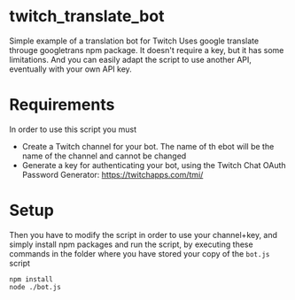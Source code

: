 # twitch_translate_bot
Simple example of a translation bot for Twitch
Uses google translate througe googletrans npm package. It doesn't require a key, but it has some limitations. And you can easily adapt the script to use another API, eventually with your own API key.

# Requirements
In order to use this script you must
* Create a Twitch channel for your bot. The name of th ebot will be the name of the channel and cannot be changed
* Generate a key for authenticating your bot, using the Twitch Chat OAuth Password Generator: https://twitchapps.com/tmi/

# Setup
Then you have to modify the script in order to use your channel+key, and simply install npm packages and run the script, by executing these commands in the folder where you have stored your copy of the `bot.js` script

```
npm install
node ./bot.js
```

